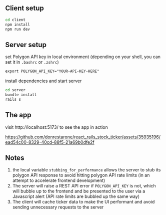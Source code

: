 ## Client setup

``` bash
cd client
npm install
npm run dev
```

## Server setup
set Polygon API key in local environment (depending on your shell, you can set it in `.bashrc` or `.zshrc`)
``` txt
export POLYGON_API_KEY="YOUR-API-KEY-HERE"
```

install dependencies and start server
``` bash
cd server
bundle install
rails s
```

## The app

visit http://localhost:5173/ to see the app in action



https://github.com/donrestarone/react_rails_stock_ticker/assets/35935196/ead54c00-8329-40cd-88f5-21a69b0dfe2f



## Notes

1. the local variable `stubbing_for_performance` allows the server to stub its polygon API response to avoid hitting polygon API rate limits (in an attempt to accelerate frontend development)
2. The server will raise a REST API error if `POLYGON_API_KEY` is not, which will bubble up to the frontend and be presented to the user via a Javascript alert (API rate limits are bubbled up the same way)
3. The client will cache ticker data to make the UI performant and avoid sending unnecessary requests to the server
